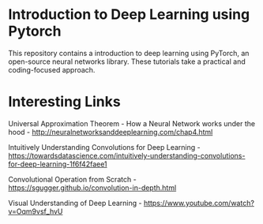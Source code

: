# Introduction to Deep Learning using Pytorch
This repository contains a introduction to deep learning using PyTorch, an open-source neural networks library. These tutorials take a practical and coding-focused approach. 

# Interesting Links

Universal Approximation Theorem - How a Neural Network works under the hood - http://neuralnetworksanddeeplearning.com/chap4.html

Intuitively Understanding Convolutions for Deep Learning - https://towardsdatascience.com/intuitively-understanding-convolutions-for-deep-learning-1f6f42faee1

Convolutional Operation from Scratch - https://sgugger.github.io/convolution-in-depth.html

Visual Understanding of Deep Learning - https://www.youtube.com/watch?v=Oqm9vsf_hvU